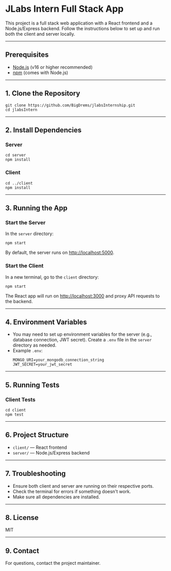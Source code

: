 # JLabs Intern Full Stack App

This project is a full stack web application with a React frontend and a Node.js/Express backend. Follow the instructions below to set up and run both the client and server locally.

---

## Prerequisites

- [Node.js](https://nodejs.org/) (v16 or higher recommended)
- [npm](https://www.npmjs.com/) (comes with Node.js)

---

## 1. Clone the Repository

```
git clone https://github.com/BigDrems/jlabsInternship.git
cd jlabsIntern
```

---

## 2. Install Dependencies

### Server

```
cd server
npm install
```

### Client

```
cd ../client
npm install
```

---

## 3. Running the App

### Start the Server

In the `server` directory:

```
npm start
```

By default, the server runs on [http://localhost:5000](http://localhost:5000).

### Start the Client

In a new terminal, go to the `client` directory:

```
npm start
```

The React app will run on [http://localhost:3000](http://localhost:3000) and proxy API requests to the backend.

---

## 4. Environment Variables

- You may need to set up environment variables for the server (e.g., database connection, JWT secret). Create a `.env` file in the `server` directory as needed.
- Example `.env`:
  ```
  MONGO_URI=your_mongodb_connection_string
  JWT_SECRET=your_jwt_secret
  ```

---

## 5. Running Tests

### Client Tests

```
cd client
npm test
```

---

## 6. Project Structure

- `client/` — React frontend
- `server/` — Node.js/Express backend

---

## 7. Troubleshooting

- Ensure both client and server are running on their respective ports.
- Check the terminal for errors if something doesn't work.
- Make sure all dependencies are installed.

---

## 8. License

MIT

---

## 9. Contact

For questions, contact the project maintainer.
